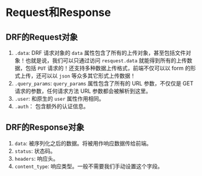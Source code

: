 # Request和Response

## DRF的Request对象

1. `.data`: DRF 请求对象的 `data` 属性包含了所有的上传对象，甚至包括文件对象！也就是说，我们可以只通过访问 `resquest.data` 就能得到所有的上传数据，包括 `PUT` 请求的！还支持多种数据上传格式，前端不仅可以以 form 的形式上传，还可以以 `json` 等众多其它形式上传数据！
2. `.query_params`: `query_params` 属性包含了所有的 URL 参数，不仅仅是 GET 请求的参数，任何请求方法 URL 参数都会被解析到这里。
3. `.user`: 和原生的 `user` 属性作用相同。
4. `.auth`： 包含额外的认证信息。

## DRF的Response对象

1. `data`: 被序列化之后的数据。将被用作响应数据传给前端。
2. `status`: 状态码。
3. `headers`: 响应头。
4. `content_type`: 响应类型。一般不需要我们手动设置这个字段。